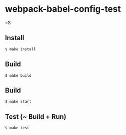
# webpack-babel-config-test

=S


## Install

```
$ make install
```


## Build

```
$ make build

```

## Build

```
$ make start

```

## Test (~ Build + Run)

```
$ make test

```
